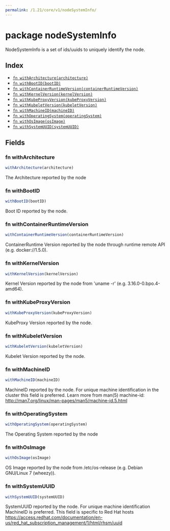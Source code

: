 ```yaml
---
permalink: /1.21/core/v1/nodeSystemInfo/
---
```


# package nodeSystemInfo

NodeSystemInfo is a set of ids/uuids to uniquely identify the node.

## Index

* [`fn withArchitecture(architecture)`](#fn-witharchitecture)
* [`fn withBootID(bootID)`](#fn-withbootid)
* [`fn withContainerRuntimeVersion(containerRuntimeVersion)`](#fn-withcontainerruntimeversion)
* [`fn withKernelVersion(kernelVersion)`](#fn-withkernelversion)
* [`fn withKubeProxyVersion(kubeProxyVersion)`](#fn-withkubeproxyversion)
* [`fn withKubeletVersion(kubeletVersion)`](#fn-withkubeletversion)
* [`fn withMachineID(machineID)`](#fn-withmachineid)
* [`fn withOperatingSystem(operatingSystem)`](#fn-withoperatingsystem)
* [`fn withOsImage(osImage)`](#fn-withosimage)
* [`fn withSystemUUID(systemUUID)`](#fn-withsystemuuid)

## Fields

### fn withArchitecture

```ts
withArchitecture(architecture)
```

The Architecture reported by the node

### fn withBootID

```ts
withBootID(bootID)
```

Boot ID reported by the node.

### fn withContainerRuntimeVersion

```ts
withContainerRuntimeVersion(containerRuntimeVersion)
```

ContainerRuntime Version reported by the node through runtime remote API (e.g. docker://1.5.0).

### fn withKernelVersion

```ts
withKernelVersion(kernelVersion)
```

Kernel Version reported by the node from 'uname -r' (e.g. 3.16.0-0.bpo.4-amd64).

### fn withKubeProxyVersion

```ts
withKubeProxyVersion(kubeProxyVersion)
```

KubeProxy Version reported by the node.

### fn withKubeletVersion

```ts
withKubeletVersion(kubeletVersion)
```

Kubelet Version reported by the node.

### fn withMachineID

```ts
withMachineID(machineID)
```

MachineID reported by the node. For unique machine identification in the cluster this field is preferred. Learn more from man(5) machine-id: http://man7.org/linux/man-pages/man5/machine-id.5.html

### fn withOperatingSystem

```ts
withOperatingSystem(operatingSystem)
```

The Operating System reported by the node

### fn withOsImage

```ts
withOsImage(osImage)
```

OS Image reported by the node from /etc/os-release (e.g. Debian GNU/Linux 7 (wheezy)).

### fn withSystemUUID

```ts
withSystemUUID(systemUUID)
```

SystemUUID reported by the node. For unique machine identification MachineID is preferred. This field is specific to Red Hat hosts https://access.redhat.com/documentation/en-us/red_hat_subscription_management/1/html/rhsm/uuid